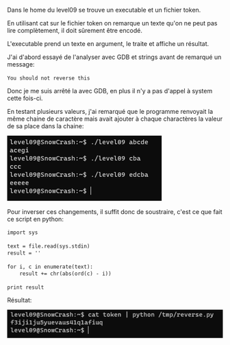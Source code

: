 Dans le home du level09 se trouve un executable et un fichier token.

En utilisant cat sur le fichier token on remarque un texte qu'on ne peut pas lire complètement, il doit sûrement être encodé.

L'executable prend un texte en argument, le traite et affiche un résultat.

J'ai d'abord essayé de l'analyser avec GDB et strings avant de remarqué un message:

`You should not reverse this`

Donc je me suis arrêté la avec GDB, en plus il n'y a pas d'appel à system cette fois-ci.

En testant plusieurs valeurs, j'ai remarqué que le programme renvoyait la même chaine de caractère mais avait ajouter à chaque charactères la valeur de sa place dans la chaine:

![image](./tests.png)

Pour inverser ces changements, il suffit donc de soustraire, c'est ce que fait ce script en python:

```
import sys

text = file.read(sys.stdin)
result = ''

for i, c in enumerate(text):
	result += chr(abs(ord(c) - i))

print result
```

Résultat:

![image](./results.png)
